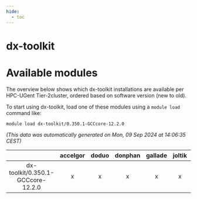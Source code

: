 ```yaml
---
hide:
  - toc
---
```


dx-toolkit
==========

# Available modules


The overview below shows which dx-toolkit installations are available per HPC-UGent Tier-2cluster, ordered based on software version (new to old).

To start using dx-toolkit, load one of these modules using a `module load` command like:

```shell
module load dx-toolkit/0.350.1-GCCcore-12.2.0
```

*(This data was automatically generated on Mon, 09 Sep 2024 at 14:06:35 CEST)*  

| |accelgor|doduo|donphan|gallade|joltik|shinx|skitty|
| :---: | :---: | :---: | :---: | :---: | :---: | :---: | :---: |
|dx-toolkit/0.350.1-GCCcore-12.2.0|x|x|x|x|x|x|x|
